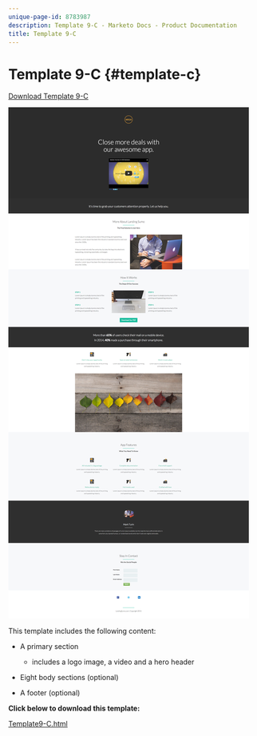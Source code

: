 ```yaml
---
unique-page-id: 8783987
description: Template 9-C - Marketo Docs - Product Documentation
title: Template 9-C
---
```


# Template 9-C {#template-c}

[Download Template 9-C](http://docs.marketo.com/download/attachments/8783987/template-9c.html?version=2&modificationdate=1438210724000&api=v2)

![](assets/image2015-7-28-15-3a35-3a30.png)

This template includes the following content:

* A primary section

    * includes a logo image, a video and a hero header

* Eight body sections (optional)
* A footer (optional)

**Click below to download this template:**

[Template9-C.html](http://docs.marketo.com/download/attachments/8783987/template-9c.html?version=2&modificationdate=1438210724000&api=v2)
